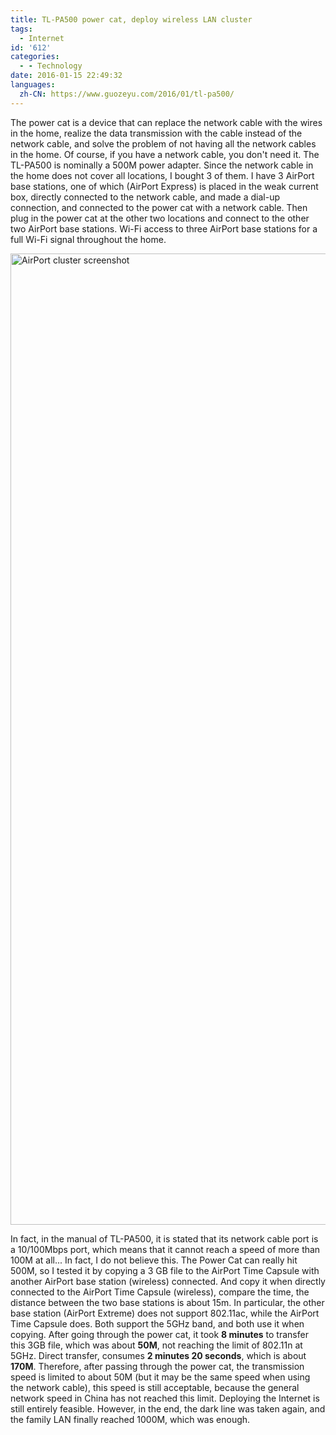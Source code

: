 ```yaml
---
title: TL-PA500 power cat, deploy wireless LAN cluster
tags:
  - Internet
id: '612'
categories:
  - - Technology
date: 2016-01-15 22:49:32
languages:
  zh-CN: https://www.guozeyu.com/2016/01/tl-pa500/
---
```


The power cat is a device that can replace the network cable with the wires in the home, realize the data transmission with the cable instead of the network cable, and solve the problem of not having all the network cables in the home. Of course, if you have a network cable, you don't need it. The TL-PA500 is nominally a 500M power adapter. Since the network cable in the home does not cover all locations, I bought 3 of them. I have 3 AirPort base stations, one of which (AirPort Express) is placed in the weak current box, directly connected to the network cable, and made a dial-up connection, and connected to the power cat with a network cable. Then plug in the power cat at the other two locations and connect to the other two AirPort base stations. Wi-Fi access to three AirPort base stations for a full Wi-Fi signal throughout the home.

<img src="https://cdn.tlo.xyz/6T-behmofKYLsxlrK0l_MQ/42e599dc-f848-42bd-7edf-4ab5a9822600/extra" alt="AirPort cluster screenshot" width="1392" height="1554"/>

In fact, in the manual of TL<!-- more -->-PA500, it is stated that its network cable port is a 10/100Mbps port, which means that it cannot reach a speed of more than 100M at all... In fact, I do not believe this. The Power Cat can really hit 500M, so I tested it by copying a 3 GB file to the AirPort Time Capsule with another AirPort base station (wireless) connected. And copy it when directly connected to the AirPort Time Capsule (wireless), compare the time, the distance between the two base stations is about 15m. In particular, the other base station (AirPort Extreme) does not support 802.11ac, while the AirPort Time Capsule does. Both support the 5GHz band, and both use it when copying. After going through the power cat, it took **8 minutes** to transfer this 3GB file, which was about **50M**, not reaching the limit of 802.11n at 5GHz. Direct transfer, consumes **2 minutes 20 seconds**, which is about **170M**. Therefore, after passing through the power cat, the transmission speed is limited to about 50M (but it may be the same speed when using the network cable), this speed is still acceptable, because the general network speed in China has not reached this limit. Deploying the Internet is still entirely feasible. However, in the end, the dark line was taken again, and the family LAN finally reached 1000M, which was enough.
